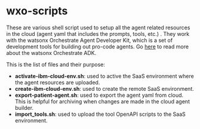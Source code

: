 # wxo-scripts
These are various shell script used to setup all the agent related resources in the cloud (agent yaml that includes the prompts, tools, etc.) . They work with the watsonx Orchestrate Agent Developer Kit, which is a set of development tools for building out pro-code agents. Go [here](https://developer.watson-orchestrate.ibm.com/) to read more about the watsonx Orchestrate ADK.

This is the list of files and their purpose:

- **activate-ibm-cloud-env.sh**: used to active the SaaS environment where the agent resources are uploaded.
- **create-ibm-cloud-env.sh**: used to create the remote SaaS environment.
- **export-patient-agent.sh**: used to export the agent yaml from cloud. This is helpful for archiving when changes are made in the cloud agent builder.
- **import_tools.sh**: used to upload the tool OpenAPI scripts to the SaaS environment.
